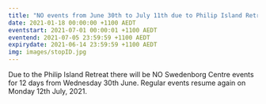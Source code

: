 ```yaml
---
title: "NO events from June 30th to July 11th due to Philip Island Retreat"
date: 2021-01-18 00:00:00 +1100 AEDT
eventstart: 2021-07-01 00:00:01 +1100 AEDT
eventend: 2021-07-05 23:59:59 +1100 AEDT
expirydate: 2021-06-14 23:59:59 +1100 AEDT
img: images/stopID.jpg
---
```


Due to the Philip Island Retreat there will be NO Swedenborg Centre events for 12 days from Wednesday 30th June.
Regular events resume again on Monday 12th July, 2021.
